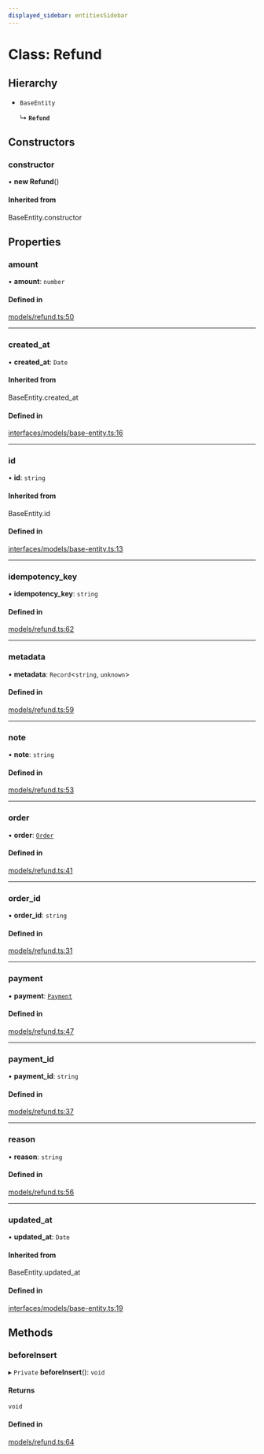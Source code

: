 ```yaml
---
displayed_sidebar: entitiesSidebar
---
```


# Class: Refund

## Hierarchy

- `BaseEntity`

  ↳ **`Refund`**

## Constructors

### constructor

• **new Refund**()

#### Inherited from

BaseEntity.constructor

## Properties

### amount

• **amount**: `number`

#### Defined in

[models/refund.ts:50](https://github.com/medusajs/medusa/blob/0b0d50b47/packages/medusa/src/models/refund.ts#L50)

___

### created\_at

• **created\_at**: `Date`

#### Inherited from

BaseEntity.created\_at

#### Defined in

[interfaces/models/base-entity.ts:16](https://github.com/medusajs/medusa/blob/0b0d50b47/packages/medusa/src/interfaces/models/base-entity.ts#L16)

___

### id

• **id**: `string`

#### Inherited from

BaseEntity.id

#### Defined in

[interfaces/models/base-entity.ts:13](https://github.com/medusajs/medusa/blob/0b0d50b47/packages/medusa/src/interfaces/models/base-entity.ts#L13)

___

### idempotency\_key

• **idempotency\_key**: `string`

#### Defined in

[models/refund.ts:62](https://github.com/medusajs/medusa/blob/0b0d50b47/packages/medusa/src/models/refund.ts#L62)

___

### metadata

• **metadata**: `Record`<`string`, `unknown`\>

#### Defined in

[models/refund.ts:59](https://github.com/medusajs/medusa/blob/0b0d50b47/packages/medusa/src/models/refund.ts#L59)

___

### note

• **note**: `string`

#### Defined in

[models/refund.ts:53](https://github.com/medusajs/medusa/blob/0b0d50b47/packages/medusa/src/models/refund.ts#L53)

___

### order

• **order**: [`Order`](Order.md)

#### Defined in

[models/refund.ts:41](https://github.com/medusajs/medusa/blob/0b0d50b47/packages/medusa/src/models/refund.ts#L41)

___

### order\_id

• **order\_id**: `string`

#### Defined in

[models/refund.ts:31](https://github.com/medusajs/medusa/blob/0b0d50b47/packages/medusa/src/models/refund.ts#L31)

___

### payment

• **payment**: [`Payment`](Payment.md)

#### Defined in

[models/refund.ts:47](https://github.com/medusajs/medusa/blob/0b0d50b47/packages/medusa/src/models/refund.ts#L47)

___

### payment\_id

• **payment\_id**: `string`

#### Defined in

[models/refund.ts:37](https://github.com/medusajs/medusa/blob/0b0d50b47/packages/medusa/src/models/refund.ts#L37)

___

### reason

• **reason**: `string`

#### Defined in

[models/refund.ts:56](https://github.com/medusajs/medusa/blob/0b0d50b47/packages/medusa/src/models/refund.ts#L56)

___

### updated\_at

• **updated\_at**: `Date`

#### Inherited from

BaseEntity.updated\_at

#### Defined in

[interfaces/models/base-entity.ts:19](https://github.com/medusajs/medusa/blob/0b0d50b47/packages/medusa/src/interfaces/models/base-entity.ts#L19)

## Methods

### beforeInsert

▸ `Private` **beforeInsert**(): `void`

#### Returns

`void`

#### Defined in

[models/refund.ts:64](https://github.com/medusajs/medusa/blob/0b0d50b47/packages/medusa/src/models/refund.ts#L64)
